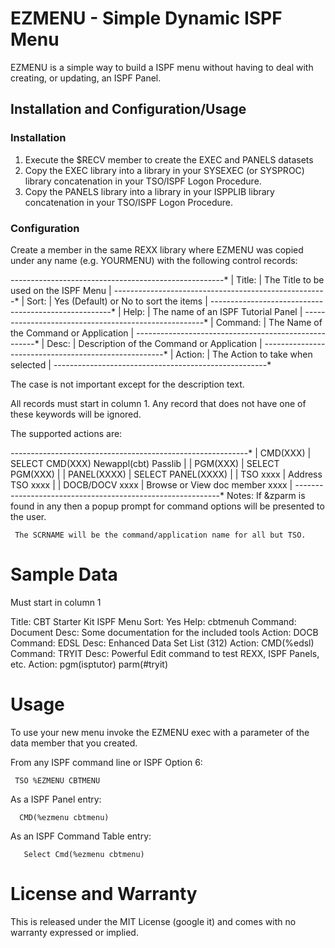 # EZMENU - Simple Dynamic ISPF Menu

EZMENU is a simple way to build a ISPF menu without having to deal with
creating, or updating, an ISPF Panel.

## Installation and Configuration/Usage

### Installation

1. Execute the $RECV member to create the EXEC and PANELS datasets
2. Copy the EXEC library into a library in your SYSEXEC (or SYSPROC)
   library concatenation in your TSO/ISPF Logon Procedure.
3. Copy the PANELS library into a library in your ISPPLIB library
   concatenation in your TSO/ISPF Logon Procedure.

### Configuration

Create a member in the same REXX library where EZMENU was copied under
any name (e.g. YOURMENU) with the following control records:

   *----------*-------------------------------------------*
   | Title:   | The Title to be used on the ISPF Menu     |
   *----------*-------------------------------------------*
   | Sort:    | Yes (Default) or No to sort the items     |
   *----------*-------------------------------------------*
   | Help:    | The name of an ISPF Tutorial Panel        |
   *----------*-------------------------------------------*
   | Command: | The Name of the Command or Application    |
   *----------*-------------------------------------------*
   | Desc:    | Description of the Command or Application |
   *----------*-------------------------------------------*
   | Action:  | The Action to take when selected          |
   *----------*-------------------------------------------*

The case is not important except for the description text.

All records must start in column 1. Any record that does not have one of
these keywords will be ignored.

The supported actions are:

  *---------------------*--------------------------------------*
  |     CMD(XXX)        | SELECT CMD(XXX) Newappl(cbt) Passlib |
  |     PGM(XXX)        | SELECT PGM(XXX)                      |
  |     PANEL(XXXX)     | SELECT PANEL(XXXX)                   |
  |     TSO xxxx        | Address TSO xxxx                     |
  |     DOCB/DOCV xxxx  | Browse or View doc member xxxx       |
  *---------------------*--------------------------------------*
  Notes:
     If &zparm is found in any then a popup prompt for command options
     will be presented to the user.

     The SCRNAME will be the command/application name for all but TSO.

# Sample Data

Must start in column 1

Title: CBT Starter Kit ISPF Menu
Sort: Yes
Help: cbtmenuh
Command: Document
Desc: Some documentation for the included tools
Action: DOCB
Command: EDSL
Desc: Enhanced Data Set List (312)
Action: CMD(%edsl)
Command: TRYIT
Desc: Powerful Edit command to  test REXX, ISPF Panels, etc.
Action: pgm(isptutor) parm(#tryit)

# Usage

To use your new menu invoke the EZMENU exec with a parameter of the
data member that you created.

From any ISPF command line or ISPF Option 6:

     TSO %EZMENU CBTMENU

As a ISPF Panel entry:

      CMD(%ezmenu cbtmenu)

As an ISPF Command Table entry:

       Select Cmd(%ezmenu cbtmenu)

# License and Warranty

This is released under the MIT License (google it) and comes with
no warranty expressed or implied.
